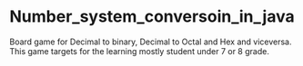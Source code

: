 # Number_system_conversoin_in_java
Board game for Decimal to binary, Decimal to Octal and Hex and viceversa. This game targets for the learning mostly student under 7 or 8 grade.
